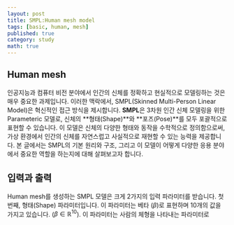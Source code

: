```yaml
---
layout: post
title: SMPL:Human mesh model
tags: [basic, human, mesh]
published: true
category: study
math: true
---
```


## Human mesh
인공지능과 컴퓨터 비전 분야에서 인간의 신체를 정확하고 현실적으로 모델링하는 것은 매우 중요한 과제입니다. 이러한 맥락에서, SMPL(Skinned Multi-Person Linear Model)은 혁신적인 접근 방식을 제시합니다. **SMPL**은 3차원 인간 신체 모델링을 위한 Parameteric 모델로, 신체의 **형태(Shape)**와 **포즈(Pose)**를 모두 포괄적으로 표현할 수 있습니다. 이 모델은 신체의 다양한 형태와 동작을 수학적으로 정의함으로써, 가상 환경에서 인간의 신체를 자연스럽고 사실적으로 재현할 수 있는 능력을 제공합니다. 본 글에서는 SMPL의 기본 원리와 구조, 그리고 이 모델이 어떻게 다양한 응용 분야에서 중요한 역할을 하는지에 대해 살펴보고자 합니다.

## 입력과 출력
Human mesh를 생성하는 SMPL 모델은 크게 2가지의 입력 파라미터를 받습니다. 첫 번째, 형태(Shape) 파라미터입니다. 이 파라미터는 베타 ($\beta$)로 표현하며 10개의 값을 가지고 있습니다. ($\beta \in \mathbb{R}^{10}$). 이 파라미터는 사람의 체형을 나타내는 파라미터로 